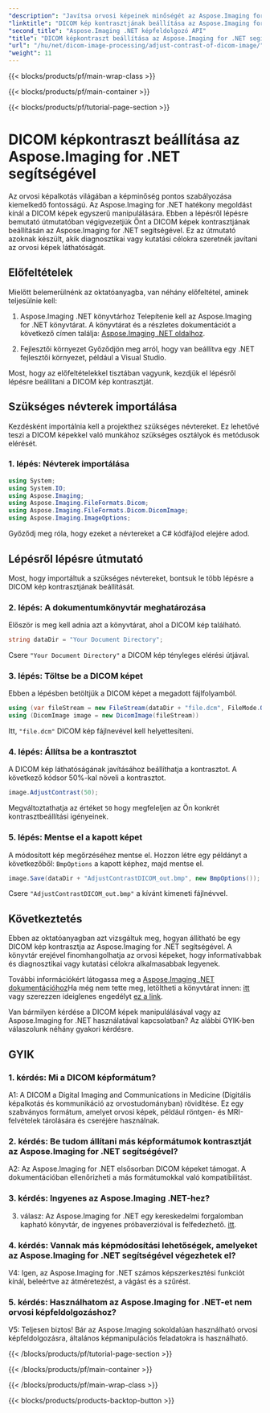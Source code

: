 ```yaml
---
"description": "Javítsa orvosi képeinek minőségét az Aspose.Imaging for .NET segítségével. Állítsa be a DICOM képek kontrasztját egyszerű lépésekkel."
"linktitle": "DICOM kép kontrasztjának beállítása az Aspose.Imaging for .NET programban"
"second_title": "Aspose.Imaging .NET képfeldolgozó API"
"title": "DICOM képkontraszt beállítása az Aspose.Imaging for .NET segítségével"
"url": "/hu/net/dicom-image-processing/adjust-contrast-of-dicom-image/"
"weight": 11
---
```


{{< blocks/products/pf/main-wrap-class >}}

{{< blocks/products/pf/main-container >}}

{{< blocks/products/pf/tutorial-page-section >}}

# DICOM képkontraszt beállítása az Aspose.Imaging for .NET segítségével

Az orvosi képalkotás világában a képminőség pontos szabályozása kiemelkedő fontosságú. Az Aspose.Imaging for .NET hatékony megoldást kínál a DICOM képek egyszerű manipulálására. Ebben a lépésről lépésre bemutató útmutatóban végigvezetjük Önt a DICOM képek kontrasztjának beállításán az Aspose.Imaging for .NET segítségével. Ez az útmutató azoknak készült, akik diagnosztikai vagy kutatási célokra szeretnék javítani az orvosi képek láthatóságát. 

## Előfeltételek

Mielőtt belemerülnénk az oktatóanyagba, van néhány előfeltétel, aminek teljesülnie kell:

1. Aspose.Imaging .NET könyvtárhoz
Telepítenie kell az Aspose.Imaging for .NET könyvtárat. A könyvtárat és a részletes dokumentációt a következő címen találja: [Aspose.Imaging .NET oldalhoz](https://reference.aspose.com/imaging/net/).

2. Fejlesztői környezet
Győződjön meg arról, hogy van beállítva egy .NET fejlesztői környezet, például a Visual Studio.

Most, hogy az előfeltételekkel tisztában vagyunk, kezdjük el lépésről lépésre beállítani a DICOM kép kontrasztját.

## Szükséges névterek importálása

Kezdésként importálnia kell a projekthez szükséges névtereket. Ez lehetővé teszi a DICOM képekkel való munkához szükséges osztályok és metódusok elérését.

### 1. lépés: Névterek importálása

```csharp
using System;
using System.IO;
using Aspose.Imaging;
using Aspose.Imaging.FileFormats.Dicom;
using Aspose.Imaging.FileFormats.Dicom.DicomImage;
using Aspose.Imaging.ImageOptions;
```

Győződj meg róla, hogy ezeket a névtereket a C# kódfájlod elejére adod.

## Lépésről lépésre útmutató

Most, hogy importáltuk a szükséges névtereket, bontsuk le több lépésre a DICOM kép kontrasztjának beállítását.

### 2. lépés: A dokumentumkönyvtár meghatározása

Először is meg kell adnia azt a könyvtárat, ahol a DICOM kép található.

```csharp
string dataDir = "Your Document Directory";
```

Csere `"Your Document Directory"` a DICOM kép tényleges elérési útjával.

### 3. lépés: Töltse be a DICOM képet

Ebben a lépésben betöltjük a DICOM képet a megadott fájlfolyamból.

```csharp
using (var fileStream = new FileStream(dataDir + "file.dcm", FileMode.Open, FileAccess.Read))
using (DicomImage image = new DicomImage(fileStream))
```

Itt, `"file.dcm"` DICOM kép fájlnevével kell helyettesíteni.

### 4. lépés: Állítsa be a kontrasztot

A DICOM kép láthatóságának javításához beállíthatja a kontrasztot. A következő kódsor 50%-kal növeli a kontrasztot.

```csharp
image.AdjustContrast(50);
```

Megváltoztathatja az értéket `50` hogy megfeleljen az Ön konkrét kontrasztbeállítási igényeinek.

### 5. lépés: Mentse el a kapott képet

A módosított kép megőrzéséhez mentse el. Hozzon létre egy példányt a következőből: `BmpOptions` a kapott képhez, majd mentse el.

```csharp
image.Save(dataDir + "AdjustContrastDICOM_out.bmp", new BmpOptions());
```

Csere `"AdjustContrastDICOM_out.bmp"` a kívánt kimeneti fájlnévvel.

## Következtetés

Ebben az oktatóanyagban azt vizsgáltuk meg, hogyan állítható be egy DICOM kép kontrasztja az Aspose.Imaging for .NET segítségével. A könyvtár erejével finomhangolhatja az orvosi képeket, hogy informatívabbak és diagnosztikai vagy kutatási célokra alkalmasabbak legyenek.

További információkért látogassa meg a [Aspose.Imaging .NET dokumentációhoz](https://reference.aspose.com/imaging/net/)Ha még nem tette meg, letöltheti a könyvtárat innen: [itt](https://releases.aspose.com/imaging/net/) vagy szerezzen ideiglenes engedélyt [ez a link](https://purchase.aspose.com/temporary-license/).

Van bármilyen kérdése a DICOM képek manipulálásával vagy az Aspose.Imaging for .NET használatával kapcsolatban? Az alábbi GYIK-ben válaszolunk néhány gyakori kérdésre.

## GYIK

### 1. kérdés: Mi a DICOM képformátum?

A1: A DICOM a Digital Imaging and Communications in Medicine (Digitális képalkotás és kommunikáció az orvostudományban) rövidítése. Ez egy szabványos formátum, amelyet orvosi képek, például röntgen- és MRI-felvételek tárolására és cseréjére használnak.

### 2. kérdés: Be tudom állítani más képformátumok kontrasztját az Aspose.Imaging for .NET segítségével?

A2: Az Aspose.Imaging for .NET elsősorban DICOM képeket támogat. A dokumentációban ellenőrizheti a más formátumokkal való kompatibilitást.

### 3. kérdés: Ingyenes az Aspose.Imaging .NET-hez?

3. válasz: Az Aspose.Imaging for .NET egy kereskedelmi forgalomban kapható könyvtár, de ingyenes próbaverzióval is felfedezhető. [itt](https://releases.aspose.com/).

### 4. kérdés: Vannak más képmódosítási lehetőségek, amelyeket az Aspose.Imaging for .NET segítségével végezhetek el?

V4: Igen, az Aspose.Imaging for .NET számos képszerkesztési funkciót kínál, beleértve az átméretezést, a vágást és a szűrést.

### 5. kérdés: Használhatom az Aspose.Imaging for .NET-et nem orvosi képfeldolgozáshoz?

V5: Teljesen biztos! Bár az Aspose.Imaging sokoldalúan használható orvosi képfeldolgozásra, általános képmanipulációs feladatokra is használható.

{{< /blocks/products/pf/tutorial-page-section >}}

{{< /blocks/products/pf/main-container >}}

{{< /blocks/products/pf/main-wrap-class >}}

{{< blocks/products/products-backtop-button >}}